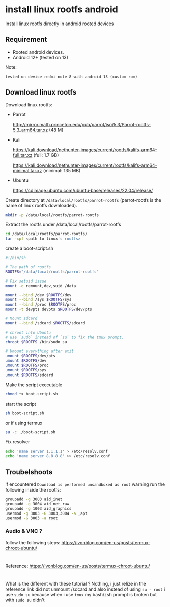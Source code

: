 # install linux rootfs android
Install linux rootfs directly in android rooted devices

## Requirement
- Rooted android devices.
- Android 12+ (tested on 13)

Note:
```text
tested on device redmi note 8 with android 13 (custom rom)
```
## Download linux rootfs
Download linux rootfs:
- Parrot

  http://mirror.math.princeton.edu/pub/parrot/iso/5.3/Parrot-rootfs-5.3_arm64.tar.xz (48 M)
- Kali

  https://kali.download/nethunter-images/current/rootfs/kalifs-arm64-full.tar.xz (full: 1.7 GB)
  
  https://kali.download/nethunter-images/current/rootfs/kalifs-arm64-minimal.tar.xz (minimal: 135 MB)

- Ubuntu
  
  https://cdimage.ubuntu.com/ubuntu-base/releases/22.04/release/

 Create directory at `/data/local/rootfs/parrot-rootfs` (parrot-rootfs is the name of linux rootfs downloaded).
 ```bash
mkdir -p /data/local/rootfs/parrot-rootfs
```

Extract the rootfs under /data/local/rootfs/parrot-rootfs
```bash
cd /data/local/rootfs/parrot-rootfs/
tar -xpf <path to linux's rootfs>
```

create a boot-script.sh
```bash
#!/bin/sh

# The path of rootfs
ROOTFS="/data/local/rootfs/parrot-rootfs"

# Fix setuid issue
mount -o remount,dev,suid /data

mount --bind /dev $ROOTFS/dev
mount --bind /sys $ROOTFS/sys
mount --bind /proc $ROOTFS/proc
mount -t devpts devpts $ROOTFS/dev/pts

# Mount sdcard
mount --bind /sdcard $ROOTFS/sdcard

# chroot into Ubuntu
# use `sudo` instead of `su` to fix the tmux prompt.
chroot $ROOTFS /bin/sudo su

# Umount everything after exit
umount $ROOTFS/dev/pts
umount $ROOTFS/dev
umount $ROOTFS/proc
umount $ROOTFS/sys
umount $ROOTFS/sdcard
```
Make the script executable
```bash
chmod +x boot-script.sh
```

start the script
```bash
sh boot-script.sh
```

or if using termux
```bash
su -c ./boot-script.sh
```

Fix resolver
```bash
echo 'name server 1.1.1.1' > /etc/resolv.conf
echo 'name server 8.8.8.8' >> /etc/resolv.conf
```

## Troubelshoots
if encountered `Download is performed unsandboxed as root` warning run the following inside the rootfs:
```bash
groupadd -g 3003 aid_inet
groupadd -g 3004 aid_net_raw
groupadd -g 1003 aid_graphics
usermod -g 3003 -G 3003,3004 -a _apt
usermod -G 3003 -a root
```

### Audio & VNC ?
follow the following steps:
https://ivonblog.com/en-us/posts/termux-chroot-ubuntu/

#
Reference:
https://ivonblog.com/en-us/posts/termux-chroot-ubuntu/

#
What is the different with these tutorial ?
Nothing, i just relize in the reference link did not unmount /sdcard and also instead of using `su - root`
i use `sudo su` because when i use `tmux` my bash/zsh prompt is broken but with `sudo su` didn't

